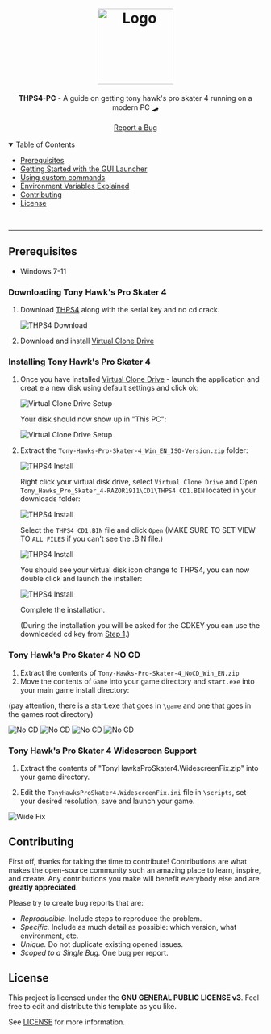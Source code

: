 <h1 align="center">
  <a href="https://github.com/jtmb">
    <img src="https://m.media-amazon.com/images/M/MV5BODdlODc5ZDYtZjRhYi00MTU0LWEwOWMtYzE3NWQ4ZDQyZjYwXkEyXkFqcGdeQXVyMTA0MTM5NjI2._V1_FMjpg_UX1000_.jpg" alt="Logo" width="150" height="">
  </a>
</h1>

<div align="center">
  <b>THPS4-PC</b> - A guide on getting tony hawk's pro skater 4 running on a modern PC 🛹
  <br />
  <br />
  <a href="https://github.com/jtmb/retropie/issues/new?assignees=&labels=bug&title=bug%3A+">Report a Bug</a>
</div>
<br>
<details open="open">
<summary>Table of Contents</summary>


- [Prerequisites](#prerequisites)
- [Getting Started with the GUI Launcher](#getting-started-with-the-gui-launcher) 
- [Using custom commands](#using-custom-commands)
- [Environment Variables Explained](#environment-variables-explained)
- [Contributing](#contributing)
- [License](#license)

</details>
<br>

---  
## Prerequisites
- Windows 7-11

### Downloading Tony Hawk's Pro Skater 4

1. Download [THPS4](https://www.myabandonware.com/game/tony-hawk-s-pro-skater-4-cn6#download) along with the serial key and no cd crack.

    ![THPS4 Download](img/image.png)

2. Download and install  [Virtual Clone Drive](https://www.elby.ch/en/products/vcd.html)

### Installing Tony Hawk's Pro Skater 4
1. Once you have installed [Virtual Clone Drive](https://www.elby.ch/en/products/vcd.html) - launch the application and creat e a new disk using default settings and click ok:

    ![Virtual Clone Drive Setup](img/image2.png)

    Your disk should now show up in "This PC":

    ![Virtual Clone Drive Setup](img/image3.png)  

2.  Extract the `Tony-Hawks-Pro-Skater-4_Win_EN_ISO-Version.zip` folder:

    ![THPS4 Install](img/image4.png) 

    Right click your virtual disk drive, select `Virtual Clone Drive` and Open `Tony_Hawks_Pro_Skater_4-RAZOR1911\CD1\THPS4 CD1.BIN` located in your downloads folder:

    ![THPS4 Install](img/image5.png)

    Select the `THPS4 CD1.BIN` file and click `Open` (MAKE SURE TO SET VIEW TO `ALL FILES` if you can't see the .BIN file.)

    ![THPS4 Install](img/image6.png)

    You should see your virtual disk icon change to THPS4, you can now double click and launch the installer:

    ![THPS4 Install](img/image7.png)

    Complete the installation. 
    
    (During the installation you will be asked for the CDKEY you can use the downloaded cd key from [Step 1](#downloading-tony-hawks-pro-skater-4).)


### Tony Hawk's Pro Skater 4 NO CD

1. Extract the contents of `Tony-Hawks-Pro-Skater-4_NoCD_Win_EN.zip`
2. Move the contents of `Game` into your game directory and `start.exe` into your main game install directory:

(pay attention, there is a start.exe that goes in `\game` and one that goes in the games root directory)

![No CD](img/image8.png)
![No CD](img/image9.png)
![No CD](img/image10.png)
![No CD](img/image11.png)

### Tony Hawk's Pro Skater 4 Widescreen Support

1. Extract the contents of "TonyHawksProSkater4.WidescreenFix.zip" into your game directory.
 
2. Edit the `TonyHawksProSkater4.WidescreenFix.ini` file in `\scripts`, set your desired resolution, save and launch your game.

![Wide Fix](img/image12.png)


## Contributing

First off, thanks for taking the time to contribute! Contributions are what makes the open-source community such an amazing place to learn, inspire, and create. Any contributions you make will benefit everybody else and are **greatly appreciated**.

Please try to create bug reports that are:

- _Reproducible._ Include steps to reproduce the problem.
- _Specific._ Include as much detail as possible: which version, what environment, etc.
- _Unique._ Do not duplicate existing opened issues.
- _Scoped to a Single Bug._ One bug per report.

## License

This project is licensed under the **GNU GENERAL PUBLIC LICENSE v3**. Feel free to edit and distribute this template as you like.

See [LICENSE](LICENSE) for more information. 

